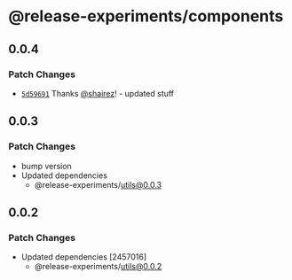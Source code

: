 # @release-experiments/components

## 0.0.4

### Patch Changes

- [`5d59691`](https://github.com/hirezio/test-release/commit/5d59691a26ffd436d3c263e5a3770c9a5c123e4d) Thanks [@shairez](https://github.com/shairez)! - updated stuff

## 0.0.3

### Patch Changes

- bump version
- Updated dependencies
  - @release-experiments/utils@0.0.3

## 0.0.2

### Patch Changes

- Updated dependencies [2457016]
  - @release-experiments/utils@0.0.2
